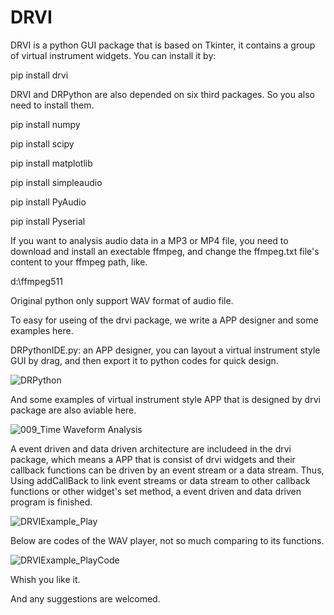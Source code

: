 # DRVI
DRVI is a python GUI package that is based on Tkinter, it contains a group of virtual instrument widgets. You can install it by:

pip install drvi

DRVI and DRPython are also depended on six third packages. So you also need to install them.

  pip install numpy
  
  pip install scipy
  
  pip install matplotlib
  
  pip install simpleaudio
  
  pip install PyAudio
  
  pip install Pyserial

If you want to analysis audio data in a MP3 or MP4 file, you need to download and install an exectable ffmpeg, and change the ffmpeg.txt file's content to your ffmpeg path, like.

d:\ffmpeg511

Original python only support WAV format of audio file.

To easy for useing of the drvi package, we write a APP designer and some examples here.

DRPythonIDE.py: an APP designer, you can layout a virtual instrument style GUI by drag, and then export it to python codes for quick design.   

![DRPython](https://user-images.githubusercontent.com/9141129/193712249-f4e485d4-8567-4165-b5cd-c8a81e3a53de.gif)



And some examples of virtual instrument style APP that is designed by drvi package are also aviable here.

![009_Time Waveform Analysis](https://user-images.githubusercontent.com/9141129/193711011-9578d7e3-0a2e-4802-80f7-5d76690e9475.gif)


A event driven and data driven architecture are includeed in the drvi package, which means a APP that is consist of drvi widgets and their callback functions can be driven by an event stream or a data stream. Thus, Using addCallBack to link event streams or data stream to other callback functions or other widget's set method, a event driven and data driven program is finished.

![DRVIExample_Play](https://user-images.githubusercontent.com/9141129/193713792-57d4527c-b2e6-44db-a2b9-6f45918c43a4.gif)


Below are codes of the WAV player, not so much comparing to its functions.

![DRVIExample_PlayCode](https://user-images.githubusercontent.com/9141129/193714957-97e855ee-7018-4cf9-aec5-6380d36eb1d2.png)


Whish you like it. 

And any suggestions are welcomed.

